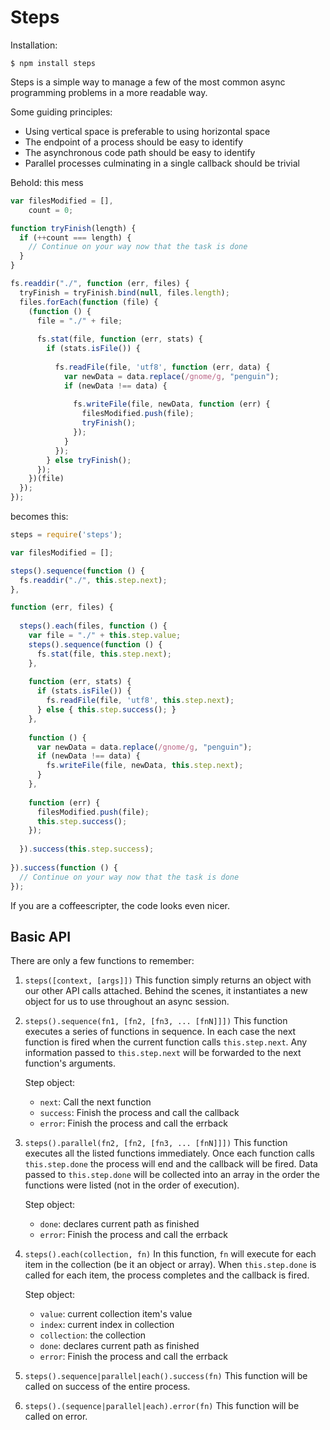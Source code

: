 # Steps

Installation:

```
$ npm install steps
```

Steps is a simple way to manage a few of the most common async programming problems in a more readable way.

Some guiding principles:

  * Using vertical space is preferable to using horizontal space
  * The endpoint of a process should be easy to identify
  * The asynchronous code path should be easy to identify
  * Parallel processes culminating in a single callback should be trivial

Behold: this mess

```javascript
var filesModified = [],
    count = 0;

function tryFinish(length) {
  if (++count === length) {
    // Continue on your way now that the task is done
  }
}

fs.readdir("./", function (err, files) {
  tryFinish = tryFinish.bind(null, files.length);
  files.forEach(function (file) {
    (function () {
      file = "./" + file;
      
      fs.stat(file, function (err, stats) {
        if (stats.isFile()) {
         
          fs.readFile(file, 'utf8', function (err, data) {
            var newData = data.replace(/gnome/g, "penguin");
            if (newData !== data) {
             
              fs.writeFile(file, newData, function (err) {
                filesModified.push(file);
                tryFinish();
              });
            }
          });
        } else tryFinish();
      });
    })(file)
  });
});
```

becomes this:

```javascript
steps = require('steps');

var filesModified = [];

steps().sequence(function () {
  fs.readdir("./", this.step.next);
}, 

function (err, files) {
 
  steps().each(files, function () {
    var file = "./" + this.step.value;
    steps().sequence(function () {
      fs.stat(file, this.step.next);
    }, 
    
    function (err, stats) {
      if (stats.isFile()) {
        fs.readFile(file, 'utf8', this.step.next);
      } else { this.step.success(); }
    }, 
    
    function () {
      var newData = data.replace(/gnome/g, "penguin");
      if (newData !== data) {
        fs.writeFile(file, newData, this.step.next);
      }
    }, 
    
    function (err) {
      filesModified.push(file);
      this.step.success();
    });
    
  }).success(this.step.success);
  
}).success(function () {
  // Continue on your way now that the task is done
});
```

If you are a coffeescripter, the code looks even nicer.

## Basic API

There are only a few functions to remember:

  1. `steps([context, [args]])`
     This function simply returns an object with our other API calls attached. Behind the scenes,
     it instantiates a new object for us to use throughout an async session.
    
  2. `steps().sequence(fn1, [fn2, [fn3, ... [fnN]]])`
     This function executes a series of functions in sequence. In each case the next function is
     fired when the current function calls `this.step.next`. Any information passed to `this.step.next`
     will be forwarded to the next function's arguments.
    
     Step object:
       * `next`: Call the next function
       * `success`: Finish the process and call the callback
       * `error`: Finish the process and call the errback
  
  3. `steps().parallel(fn2, [fn2, [fn3, ... [fnN]]])`
     This function executes all the listed functions immediately. Once each function calls `this.step.done`
     the process will end and the callback will be fired. Data passed to `this.step.done` will be collected
     into an array in the order the functions were listed (not in the order of execution).
    
     Step object:
       * `done`: declares current path as finished
       * `error`: Finish the process and call the errback
    
  4. `steps().each(collection, fn)`
     In this function, `fn` will execute for each item in the collection (be it an object or array).
     When `this.step.done` is called for each item, the process completes and the callback is fired.
  
     Step object:
       * `value`: current collection item's value
       * `index`: current index in collection
       * `collection`: the collection
       * `done`: declares current path as finished
       * `error`: Finish the process and call the errback
      
  5. `steps().sequence|parallel|each().success(fn)`
     This function will be called on success of the entire process.
    
  6. `steps().(sequence|parallel|each).error(fn)`
     This function will be called on error.
